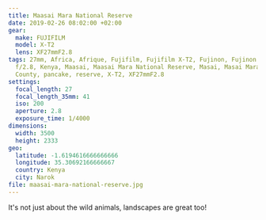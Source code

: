 ```yaml
---
title: Maasai Mara National Reserve
date: 2019-02-26 08:02:00 +02:00
gear:
  make: FUJIFILM
  model: X-T2
  lens: XF27mmF2.8
tags: 27mm, Africa, Afrique, Fujifilm, Fujifilm X-T2, Fujinon, Fujinon XF 27 mm
  f/2.8, Kenya, Maasai, Maasai Mara National Reserve, Masai, Masai Mara, Narok
  County, pancake, reserve, X-T2, XF27mmF2.8
settings:
  focal_length: 27
  focal_length_35mm: 41
  iso: 200
  aperture: 2.8
  exposure_time: 1/4000
dimensions:
  width: 3500
  height: 2333
geo:
  latitude: -1.6194616666666666
  longitude: 35.30692166666667
  country: Kenya
  city: Narok
file: maasai-mara-national-reserve.jpg
---
```


It's not just about the wild animals, landscapes are great too!
